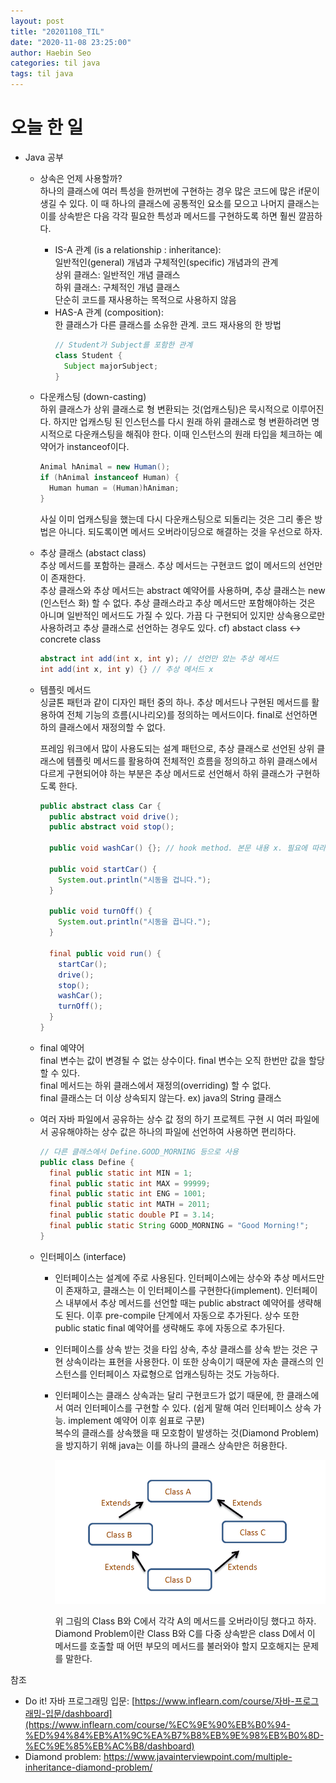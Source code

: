 ```yaml
---
layout: post
title: "20201108_TIL"
date: "2020-11-08 23:25:00"
author: Haebin Seo
categories: til java
tags: til java
---
```

# 오늘 한 일
- Java 공부
  - 상속은 언제 사용할까?  
    하나의 클래스에 여러 특성을 한꺼번에 구현하는 경우 많은 코드에 많은 if문이 생길 수 있다. 이 때 하나의 클래스에 공통적인 요소를 모으고 나머지 클래스는 이를 상속받은 다음 각각 필요한 특성과 메서드를 구현하도록 하면 훨씬 깔끔하다.

    - IS-A 관계 (is a relationship : inheritance):  
      일반적인(general) 개념과 구체적인(specific) 개념과의 관계  
      상위 클래스: 일반적인 개념 클래스  
      하위 클래스: 구체적인 개념 클래스  
      단순히 코드를 재사용하는 목적으로 사용하지 않음  
    - HAS-A 관계 (composition):  
      한 클래스가 다른 클래스를 소유한 관계. 코드 재사용의 한 방법
      ```java
      // Student가 Subject를 포함한 관계
      class Student {
        Subject majorSubject;
      }
      ```

  - 다운캐스팅 (down-casting)  
    하위 클래스가 상위 클래스로 형 변환되는 것(업캐스팅)은 묵시적으로 이루어진다. 하지만 업캐스팅 된 인스턴스를 다시 원래 하위 클래스로 형 변환하려면 명시적으로 다운캐스팅을 해줘야 한다.
    이때 인스턴스의 원래 타입을 체크하는 예약어가 instanceof이다.
    ```java
    Animal hAnimal = new Human();
    if (hAnimal instanceof Human) {
      Human human = (Human)hAniman;
    }
    ```

    사실 이미 업캐스팅을 했는데 다시 다운캐스팅으로 되돌리는 것은 그리 좋은 방법은 아니다. 되도록이면 메서드 오버라이딩으로 해결하는 것을 우선으로 하자.
  
  - 추상 클래스 (abstact class)  
    추상 메서드를 포함하는 클래스. 추상 메서드는 구현코드 없이 메서드의 선언만이 존재한다.  
    추상 클래스와 추상 메서드는 abstract 예약어를 사용하며, 추상 클래스는 new (인스턴스 화) 할 수 없다.
    추상 클래스라고 추상 메서드만 포함해야하는 것은 아니며 일반적인 메서드도 가질 수 있다.
    가끔 다 구현되어 있지만 상속용으로만 사용하려고 추상 클래스로 선언하는 경우도 있다.
    cf) abstact class <-> concrete class
    ```java
    abstract int add(int x, int y); // 선언만 았는 추상 메서드
    int add(int x, int y) {} // 추상 메서드 x
    ```
  
  - 템플릿 메서드  
    싱글톤 패턴과 같이 디자인 패턴 중의 하나. 추상 메서드나 구현된 메서드를 활용하여 전체 기능의 흐름(시나리오)를 정의하는 메서드이다. final로 선언하면 하의 클래스에서 재정의할 수 없다.

    프레임 워크에서 많이 사용도되는 설계 패턴으로, 추상 클래스로 선언된 상위 클래스에 템플릿 메서드를 활용하여 전체적인 흐름을 정의하고 하위 클래스에서 다르게 구현되어야 하는 부분은 추상 메서드로 선언해서 하위 클래스가 구현하도록 한다.
    ```java
    public abstract class Car {
      public abstract void drive();
      public abstract void stop();
      
      public void washCar() {}; // hook method. 본문 내용 x. 필요에 따라 override
      
      public void startCar() {
        System.out.println("시동을 겁니다.");
      }
      
      public void turnOff() {
        System.out.println("시동을 끕니다.");
      }
      
      final public void run() {
        startCar();
        drive();
        stop();
        washCar();
        turnOff();
      }
    }
    ```
  - final 예약어  
    final 변수는 값이 변경될 수 없는 상수이다. final 변수는 오직 한번만 값을 할당할 수 있다.  
    final 메서드는 하위 클래스에서 재정의(overriding) 할 수 없다.  
    final 클래스는 더 이상 상속되지 않는다. ex) java의 String 클래스

  - 여러 자바 파일에서 공유하는 상수 값 정의 하기
    프로젝트 구현 시 여러 파일에서 공유해야하는 상수 값은 하나의 파일에 선언하여 사용하면 편리하다.
    ```java
    // 다른 클래스에서 Define.GOOD_MORNING 등으로 사용
    public class Define {
      final public static int MIN = 1;
      final public static int MAX = 99999;
      final public static int ENG = 1001;
      final public static int MATH = 2011;
      final public static double PI = 3.14;
      final public static String GOOD_MORNING = "Good Morning!";
    }
    ```
  - 인터페이스 (interface)  
    - 인터페이스는 설계에 주로 사용된다. 인터페이스에는 상수와 추상 메서드만이 존재하고, 클래스는 이 인터페이스를 구현한다(implement).
      인터페이스 내부에서 추상 메서드를 선언할 때는 public abstract 예약어를 생략해도 된다. 이후 pre-compile 단계에서 자동으로 추가된다. 상수 또한 public static final 예약어를 생략해도 후에 자동으로 추가된다.

    - 인터페이스를 상속 받는 것을 타입 상속, 추상 클래스를 상속 받는 것은 구현 상속이라는 표현을 사용한다.
    이 또한 상속이기 때문에 자손 클래스의 인스턴스를 인터페이스 자료형으로 업캐스팅하는 것도 가능하다.
  
    - 인터페이스는 클래스 상속과는 달리 구현코드가 없기 때문에, 한 클래스에서 여러 인터페이스를 구현할 수 있다. (쉽게 말해 여러 인터페이스 상속 가능. implement 예약어 이후 쉼표로 구분)  
      복수의 클래스를 상속했을 때 모호함이 발생하는 것(Diamond Problem)을 방지하기 위해 java는 이를 하나의 클래스 상속만은 허용한다.  

      <img src="/assets/java/diamond_problem.png" alt="diamond_problem" style="width: 460px;">

      위 그림의 Class B와 C에서 각각 A의 메서드를 오버라이딩 했다고 하자. Diamond Problem이란 Class B와 C를 다중 상속받은 class D에서 이 메서드를 호출할 때 어떤 부모의 메서드를 불러와야 할지 모호해지는 문제를 말한다.

참조  
- Do it! 자바 프로그래밍 입문: [https://www.inflearn.com/course/자바-프로그래밍-입문/dashboard](https://www.inflearn.com/course/%EC%9E%90%EB%B0%94-%ED%94%84%EB%A1%9C%EA%B7%B8%EB%9E%98%EB%B0%8D-%EC%9E%85%EB%AC%B8/dashboard)
- Diamond problem: <https://www.javainterviewpoint.com/multiple-inheritance-diamond-problem/>